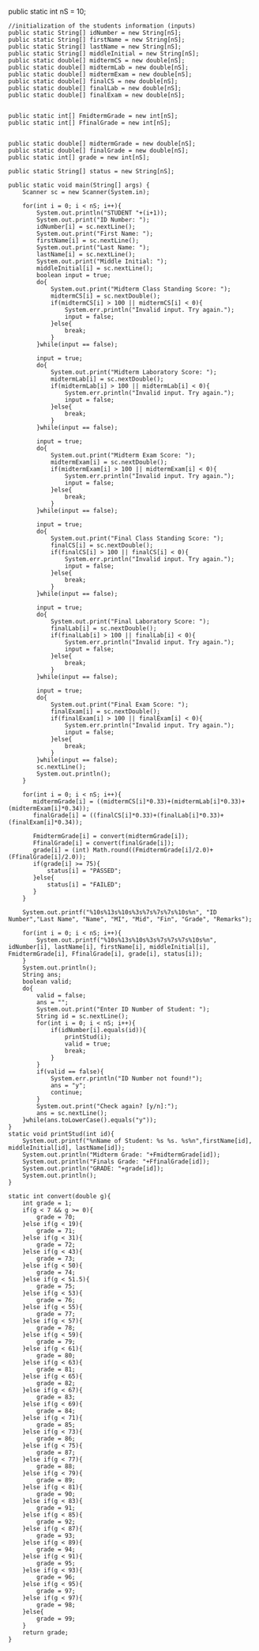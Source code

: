 public static int nS = 10;

    //initialization of the students information (inputs)
    public static String[] idNumber = new String[nS];
    public static String[] firstName = new String[nS];
    public static String[] lastName = new String[nS];
    public static String[] middleInitial = new String[nS];
    public static double[] midtermCS = new double[nS]; 
    public static double[] midtermLab = new double[nS];
    public static double[] midtermExam = new double[nS];
    public static double[] finalCS = new double[nS];
    public static double[] finalLab = new double[nS];
    public static double[] finalExam = new double[nS];

    
    public static int[] FmidtermGrade = new int[nS];
    public static int[] FfinalGrade = new int[nS];
   
    
    public static double[] midtermGrade = new double[nS];
    public static double[] finalGrade = new double[nS];
    public static int[] grade = new int[nS];
    
    public static String[] status = new String[nS];
    
    public static void main(String[] args) {
        Scanner sc = new Scanner(System.in);
        
        for(int i = 0; i < nS; i++){
            System.out.println("STUDENT "+(i+1));
            System.out.print("ID Number: ");
            idNumber[i] = sc.nextLine();
            System.out.print("First Name: ");
            firstName[i] = sc.nextLine();
            System.out.print("Last Name: ");
            lastName[i] = sc.nextLine();
            System.out.print("Middle Initial: ");
            middleInitial[i] = sc.nextLine();
            boolean input = true;
            do{
                System.out.print("Midterm Class Standing Score: ");
                midtermCS[i] = sc.nextDouble();
                if(midtermCS[i] > 100 || midtermCS[i] < 0){
                    System.err.println("Invalid input. Try again.");
                    input = false;
                }else{
                    break;
                }
            }while(input == false);
            
            input = true;
            do{
                System.out.print("Midterm Laboratory Score: ");
                midtermLab[i] = sc.nextDouble();
                if(midtermLab[i] > 100 || midtermLab[i] < 0){
                    System.err.println("Invalid input. Try again.");
                    input = false;
                }else{
                    break;
                }
            }while(input == false);
            
            input = true;
            do{
                System.out.print("Midterm Exam Score: ");
                midtermExam[i] = sc.nextDouble();
                if(midtermExam[i] > 100 || midtermExam[i] < 0){
                    System.err.println("Invalid input. Try again.");
                    input = false;
                }else{
                    break;
                }
            }while(input == false);
      
            input = true;
            do{
                System.out.print("Final Class Standing Score: ");
                finalCS[i] = sc.nextDouble();
                if(finalCS[i] > 100 || finalCS[i] < 0){
                    System.err.println("Invalid input. Try again.");
                    input = false;
                }else{
                    break;
                }
            }while(input == false);
            
            input = true;
            do{
                System.out.print("Final Laboratory Score: ");
                finalLab[i] = sc.nextDouble();
                if(finalLab[i] > 100 || finalLab[i] < 0){
                    System.err.println("Invalid input. Try again.");
                    input = false;
                }else{
                    break;
                }
            }while(input == false);
            
            input = true;
            do{
                System.out.print("Final Exam Score: ");
                finalExam[i] = sc.nextDouble();
                if(finalExam[i] > 100 || finalExam[i] < 0){
                    System.err.println("Invalid input. Try again.");
                    input = false;
                }else{
                    break;
                }
            }while(input == false);
            sc.nextLine();
            System.out.println();
        }
        
        for(int i = 0; i < nS; i++){
           midtermGrade[i] = ((midtermCS[i]*0.33)+(midtermLab[i]*0.33)+(midtermExam[i]*0.34));
           finalGrade[i] = ((finalCS[i]*0.33)+(finalLab[i]*0.33)+(finalExam[i]*0.34));
           
           FmidtermGrade[i] = convert(midtermGrade[i]);
           FfinalGrade[i] = convert(finalGrade[i]);
           grade[i] = (int) Math.round((FmidtermGrade[i]/2.0)+(FfinalGrade[i]/2.0));
           if(grade[i] >= 75){
               status[i] = "PASSED";
           }else{
               status[i] = "FAILED";
           }
        }
        
        System.out.printf("%10s%13s%10s%3s%7s%7s%7s%10s%n", "ID Number","Last Name", "Name", "MI", "Mid", "Fin", "Grade", "Remarks");
        
        for(int i = 0; i < nS; i++){
            System.out.printf("%10s%13s%10s%3s%7s%7s%7s%10s%n", idNumber[i], lastName[i], firstName[i], middleInitial[i], FmidtermGrade[i], FfinalGrade[i], grade[i], status[i]);
        }
        System.out.println();
        String ans;
        boolean valid;
        do{
            valid = false;
            ans = "";
            System.out.print("Enter ID Number of Student: ");
            String id = sc.nextLine();
            for(int i = 0; i < nS; i++){
                if(idNumber[i].equals(id)){
                    printStud(i);
                    valid = true;
                    break;
                }
            }
            if(valid == false){
                System.err.println("ID Number not found!");
                ans = "y";
                continue;
            }
            System.out.print("Check again? [y/n]:");
            ans = sc.nextLine();
        }while(ans.toLowerCase().equals("y"));
    }
    static void printStud(int id){
        System.out.printf("%nName of Student: %s %s. %s%n",firstName[id], middleInitial[id], lastName[id]);
        System.out.println("Midterm Grade: "+FmidtermGrade[id]);
        System.out.println("Finals Grade: "+FfinalGrade[id]);
        System.out.println("GRADE: "+grade[id]);
        System.out.println();
    }
    
    static int convert(double g){
        int grade = 1;
        if(g < 7 && g >= 0){
            grade = 70;
        }else if(g < 19){
            grade = 71;
        }else if(g < 31){
            grade = 72;
        }else if(g < 43){
            grade = 73;
        }else if(g < 50){
            grade = 74;
        }else if(g < 51.5){
            grade = 75;
        }else if(g < 53){
            grade = 76;
        }else if(g < 55){
            grade = 77;
        }else if(g < 57){
            grade = 78;
        }else if(g < 59){
            grade = 79;
        }else if(g < 61){
            grade = 80;
        }else if(g < 63){
            grade = 81;
        }else if(g < 65){
            grade = 82;
        }else if(g < 67){
            grade = 83;
        }else if(g < 69){
            grade = 84;
        }else if(g < 71){
            grade = 85;
        }else if(g < 73){
            grade = 86;
        }else if(g < 75){
            grade = 87;
        }else if(g < 77){
            grade = 88;
        }else if(g < 79){
            grade = 89;
        }else if(g < 81){
            grade = 90;
        }else if(g < 83){
            grade = 91;
        }else if(g < 85){
            grade = 92;
        }else if(g < 87){
            grade = 93;
        }else if(g < 89){
            grade = 94;
        }else if(g < 91){
            grade = 95;
        }else if(g < 93){
            grade = 96;
        }else if(g < 95){
            grade = 97;
        }else if(g < 97){
            grade = 98;
        }else{
            grade = 99;
        }
        return grade;
    }
